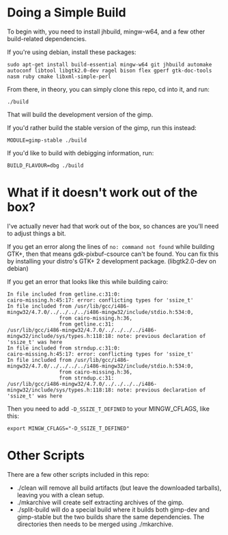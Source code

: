 Doing a Simple Build
====================
To begin with, you need to install jhbuild, mingw-w64, and a few other build-related dependencies.

If you're using debian, install these packages:

	sudo apt-get install build-essential mingw-w64 git jhbuild automake autoconf libtool libgtk2.0-dev ragel bison flex gperf gtk-doc-tools nasm ruby cmake libxml-simple-perl

From there, in theory, you can simply clone this repo, cd into it, and run:

	./build

That will build the development version of the gimp.

If you'd rather build the stable version of the gimp, run this instead:

	MODULE=gimp-stable ./build

If you'd like to build with debigging information, run:

	BUILD_FLAVOUR=dbg ./build

What if it doesn't work out of the box?
=======================================
I've actually never had that work out of the box, so chances are you'll need to adjust things a bit.

If you get an error along the lines of `no: command not found` while building GTK+, then that means gdk-pixbuf-csource can't be found.
You can fix this by installing your distro's GTK+ 2 development package.
(libgtk2.0-dev on debian)

If you get an error that looks like this while building cairo:

	In file included from getline.c:31:0:
	cairo-missing.h:45:17: error: conflicting types for 'ssize_t'
	In file included from /usr/lib/gcc/i486-mingw32/4.7.0/../../../../i486-mingw32/include/stdio.h:534:0,
		             from cairo-missing.h:36,
		             from getline.c:31:
	/usr/lib/gcc/i486-mingw32/4.7.0/../../../../i486-mingw32/include/sys/types.h:118:18: note: previous declaration of 'ssize_t' was here
	In file included from strndup.c:31:0:
	cairo-missing.h:45:17: error: conflicting types for 'ssize_t'
	In file included from /usr/lib/gcc/i486-mingw32/4.7.0/../../../../i486-mingw32/include/stdio.h:534:0,
		             from cairo-missing.h:36,
		             from strndup.c:31:
	/usr/lib/gcc/i486-mingw32/4.7.0/../../../../i486-mingw32/include/sys/types.h:118:18: note: previous declaration of 'ssize_t' was here

Then you need to add `-D_SSIZE_T_DEFINED` to your MINGW_CFLAGS, like this:

	export MINGW_CFLAGS="-D_SSIZE_T_DEFINED"

Other Scripts
=============
There are a few other scripts included in this repo:
 * ./clean will remove all build artifacts (but leave the downloaded tarballs), leaving you with a clean setup.
 * ./mkarchive will create self extracting archives of the gimp.
 * ./split-build will do a special build where it builds both gimp-dev and gimp-stable but the two builds share the same dependencies. The directories then needs to be merged using ./mkarchive.
